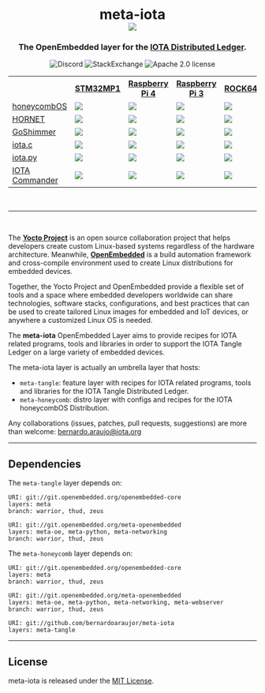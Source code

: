 <h1 align="center">
  meta-iota <br>
  <img src="https://github.com/bernardoaraujor/meta-iota/raw/master/meta-iota.png">
</h1>

<h3 align="center">
The OpenEmbedded layer for the <a href="https://www.iota.org/" target="blank">IOTA Distributed Ledger</a>.
</h3>

<p align="center">
<a href="https://discord.iota.org/" style="text-decoration:none;"><img src="https://img.shields.io/badge/Discord-9cf.svg?logo=discord" alt="Discord"></a>
    <a href="https://iota.stackexchange.com/" style="text-decoration:none;"><img src="https://img.shields.io/badge/StackExchange-9cf.svg?logo=stackexchange" alt="StackExchange"></a>
<a href="https://github.com/iotaledger/meta-iota/blob/master/COPYING.MIT" style="text-decoration:none;"><img src="https://img.shields.io/badge/license-MIT-blue.svg?style=flat-square" alt="Apache 2.0 license"></a>
</p>

<table>
 <tr>
   <th></th>
   <th><a href="https://github.com/STMicroelectronics/meta-st-stm32mp/blob/thud/conf/machine/stm32mp1.conf">STM32MP1</a></th>
   <th><a href="https://github.com/agherzan/meta-raspberrypi/blob/master/conf/machine/raspberrypi4-64.conf">Raspberry Pi 4</a></th>
   <th><a href="https://github.com/agherzan/meta-raspberrypi/blob/master/conf/machine/raspberrypi3-64.confstmic">Raspberry Pi 3</a></th>
   <th><a href="https://github.com/bernardoaraujor/meta-rock64/blob/master/conf/machine/rock64.conf">ROCK64</a></th>
   <th><a href="http://git.yoctoproject.org/cgit/cgit.cgi/meta-yocto/tree/meta-yocto-bsp/conf/machine/genericx86-64.conf?h=master">x86-64</a></th>
 </tr>
 <tr>
   <td><a href="https://honeycombOS.github.io">honeycombOS</a></td>
   <td><a href='http://honeycomb-ci.ydns.eu:8080/job/honeycombOS-stm32mp1/'><img src='http://honeycomb-ci.ydns.eu:8080/buildStatus/icon?job=honeycombOS-stm32mp1'></a></a></td>
   <td><a href='http://honeycomb-ci.ydns.eu:8080/job/honeycombOS-raspberrypi4/'><img src='http://honeycomb-ci.ydns.eu:8080/buildStatus/icon?job=honeycombOS-raspberrypi4'></a></td>
   <td><a href='http://honeycomb-ci.ydns.eu:8080/job/honeycombOS-raspberrypi3/'><img src='http://honeycomb-ci.ydns.eu:8080/buildStatus/icon?job=honeycombOS-raspberrypi3'></a></td>
   <td><a href='http://honeycomb-ci.ydns.eu:8080/job/honeycombOS-rock64/'><img src='http://honeycomb-ci.ydns.eu:8080/buildStatus/icon?job=honeycombOS-rock64'></a></td>
   <td><a href='http://honeycomb-ci.ydns.eu:8080/job/honeycombOS-genericx86-64/'><img src='http://honeycomb-ci.ydns.eu:8080/buildStatus/icon?job=honeycombOS-genericx86-64'></a></td>
 </tr>
 <tr>
   <td><a href="https://github.com/gohornet/hornet">HORNET</a></td>
   <td><a href='http://honeycomb-ci.ydns.eu:8080/job/hornet-stm32mp1/'><img src='http://honeycomb-ci.ydns.eu:8080/buildStatus/icon?job=hornet-stm32mp1'></a></td>
   <td><a href='http://honeycomb-ci.ydns.eu:8080/job/hornet-raspberrypi4/'><img src='http://honeycomb-ci.ydns.eu:8080/buildStatus/icon?job=hornet-raspberrypi4'></a></td>
   <td><a href='http://honeycomb-ci.ydns.eu:8080/job/hornet-raspberrypi3/'><img src='http://honeycomb-ci.ydns.eu:8080/buildStatus/icon?job=hornet-raspberrypi3'></a></td>
   <td><a href='http://honeycomb-ci.ydns.eu:8080/job/hornet-rock64/'><img src='http://honeycomb-ci.ydns.eu:8080/buildStatus/icon?job=hornet-rock64'></a></td>
   <td><a href='http://honeycomb-ci.ydns.eu:8080/job/hornet-genericx86-64/'><img src='http://honeycomb-ci.ydns.eu:8080/buildStatus/icon?job=hornet-genericx86-64'></a></td>
 </tr>
 <tr>
   <td><a href="https://github.com/iotaledger/goshimmer">GoShimmer</a></td>
   <td><a href='http://honeycomb-ci.ydns.eu:8080/job/goshimmer-stm32mp1/'><img src='http://honeycomb-ci.ydns.eu:8080/buildStatus/icon?job=goshimmer-stm32mp1'></a></td>
   <td><a href='http://honeycomb-ci.ydns.eu:8080/job/goshimmer-raspberrypi4/'><img src='http://honeycomb-ci.ydns.eu:8080/buildStatus/icon?job=goshimmer-raspberrypi4'></a></td>
   <td><a href='http://honeycomb-ci.ydns.eu:8080/job/goshimmer-raspberrypi3/'><img src='http://honeycomb-ci.ydns.eu:8080/buildStatus/icon?job=goshimmer-raspberrypi3'></a></td>
   <td><a href='http://honeycomb-ci.ydns.eu:8080/job/goshimmer-rock64/'><img src='http://honeycomb-ci.ydns.eu:8080/buildStatus/icon?job=goshimmer-rock64'></a></td>
   <td><a href='http://honeycomb-ci.ydns.eu:8080/job/goshimmer-genericx86-64/'><img src='http://honeycomb-ci.ydns.eu:8080/buildStatus/icon?job=goshimmer-genericx86-64'></a></td>
 </tr>
 <tr>
   <td><a href="https://github.com/iotaledger/iota.c">iota.c</a></td>
   <td><a href="https://yocto-ci.resin.io/job/meta-raspberrypi1"> <img src="https://yocto-ci.resin.io/job/meta-raspberrypi1/badge/icon?style=flat-square"> </a></td>
   <td><a href="https://yocto-ci.resin.io/job/meta-raspberrypi1"> <img src="https://yocto-ci.resin.io/job/meta-raspberrypi1/badge/icon?style=flat-square"> </a></td>
   <td><a href="https://yocto-ci.resin.io/job/meta-raspberrypi1"> <img src="https://yocto-ci.resin.io/job/meta-raspberrypi1/badge/icon?style=flat-square"> </a></td>
   <td><a href="https://yocto-ci.resin.io/job/meta-raspberrypi1"> <img src="https://yocto-ci.resin.io/job/meta-raspberrypi1/badge/icon?style=flat-square"> </a></td>
   <td><a href="https://yocto-ci.resin.io/job/meta-raspberrypi1"> <img src="https://yocto-ci.resin.io/job/meta-raspberrypi1/badge/icon?style=flat-square"> </a></td>
 </tr>
 <tr>
   <td><a href="https://github.com/iotaledger/iota.py">iota.py</a></td>
   <td> <a href="https://yocto-ci.resin.io/job/meta-raspberrypi1"> <img src="https://yocto-ci.resin.io/job/meta-raspberrypi1/badge/icon?style=flat-square"> </a></td>
   <td><a href="https://yocto-ci.resin.io/job/meta-raspberrypi1"> <img src="https://yocto-ci.resin.io/job/meta-raspberrypi1/badge/icon?style=flat-square"> </a></td>
   <td><a href="https://yocto-ci.resin.io/job/meta-raspberrypi1"> <img src="https://yocto-ci.resin.io/job/meta-raspberrypi1/badge/icon?style=flat-square"> </a></td>
   <td><a href="https://yocto-ci.resin.io/job/meta-raspberrypi1"> <img src="https://yocto-ci.resin.io/job/meta-raspberrypi1/badge/icon?style=flat-square"> </a></td>
   <td><a href="https://yocto-ci.resin.io/job/meta-raspberrypi1"> <img src="https://yocto-ci.resin.io/job/meta-raspberrypi1/badge/icon?style=flat-square"> </a></td>
 </tr>
 <tr>
   <td><a href="https://github.com/oopsmonk/iota_cmder">IOTA Commander</a></td>
   <td><a href="https://yocto-ci.resin.io/job/meta-raspberrypi1"> <img src="https://yocto-ci.resin.io/job/meta-raspberrypi1/badge/icon?style=flat-square"> </a></td>
   <td><a href="https://yocto-ci.resin.io/job/meta-raspberrypi1"> <img src="https://yocto-ci.resin.io/job/meta-raspberrypi1/badge/icon?style=flat-square"> </a></td>
   <td><a href="https://yocto-ci.resin.io/job/meta-raspberrypi1"> <img src="https://yocto-ci.resin.io/job/meta-raspberrypi1/badge/icon?style=flat-square"> </a></td>
   <td><a href="https://yocto-ci.resin.io/job/meta-raspberrypi1"> <img src="https://yocto-ci.resin.io/job/meta-raspberrypi1/badge/icon?style=flat-square"> </a></td>
   <td><a href="https://yocto-ci.resin.io/job/meta-raspberrypi1"> <img src="https://yocto-ci.resin.io/job/meta-raspberrypi1/badge/icon?style=flat-square"> </a></td>
 </tr>
</table>

<br>

---
<br>

The [**Yocto Project**](https://www.yoctoproject.org/) is an open source collaboration project that helps developers create custom Linux-based systems regardless of the hardware architecture. Meanwhile, [**OpenEmbedded**](http://www.openembedded.org/wiki/Main_Page) is a build automation framework and cross-compile environment used to create Linux distributions for embedded devices.

Together, the Yocto Project and OpenEmbedded provide a flexible set of tools and a space where embedded developers worldwide can share technologies, software stacks, configurations, and best practices that can be used to create tailored Linux images for embedded and IoT devices, or anywhere a customized Linux OS is needed.

The **meta-iota** OpenEmbedded Layer aims to provide recipes for IOTA related programs, tools and libraries in order to support the IOTA Tangle Ledger on a large variety of embedded devices.

The meta-iota layer is actually an umbrella layer that hosts:
 - `meta-tangle`: feature layer with recipes for IOTA related programs, tools and libraries for the IOTA Tangle Distributed Ledger.
 - `meta-honeycomb`: distro layer with configs and recipes for the IOTA honeycombOS Distribution.

Any collaborations (issues, patches, pull requests, suggestions) are more than welcome: <bernardo.araujo@iota.org>

---
## Dependencies

The `meta-tangle` layer depends on:

	URI: git://git.openembedded.org/openembedded-core
	layers: meta
	branch: warrior, thud, zeus

	URI: git://git.openembedded.org/meta-openembedded
	layers: meta-oe, meta-python, meta-networking
	branch: warrior, thud, zeus

The `meta-honeycomb` layer depends on:

	URI: git://git.openembedded.org/openembedded-core
	layers: meta
	branch: warrior, thud, zeus

	URI: git://git.openembedded.org/meta-openembedded
	layers: meta-oe, meta-python, meta-networking, meta-webserver
	branch: warrior, thud, zeus

	URI: git://github.com/bernardoaraujor/meta-iota
	layers: meta-tangle

---
## License

meta-iota is released under the [MIT License](https://github.com/bernardoaraujor/meta-iota/blob/master/COPYING.MIT).
